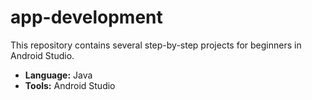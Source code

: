 # app-development

This repository contains several step-by-step projects for beginners in Android Studio. 

- **Language:** Java
- **Tools:** Android Studio
